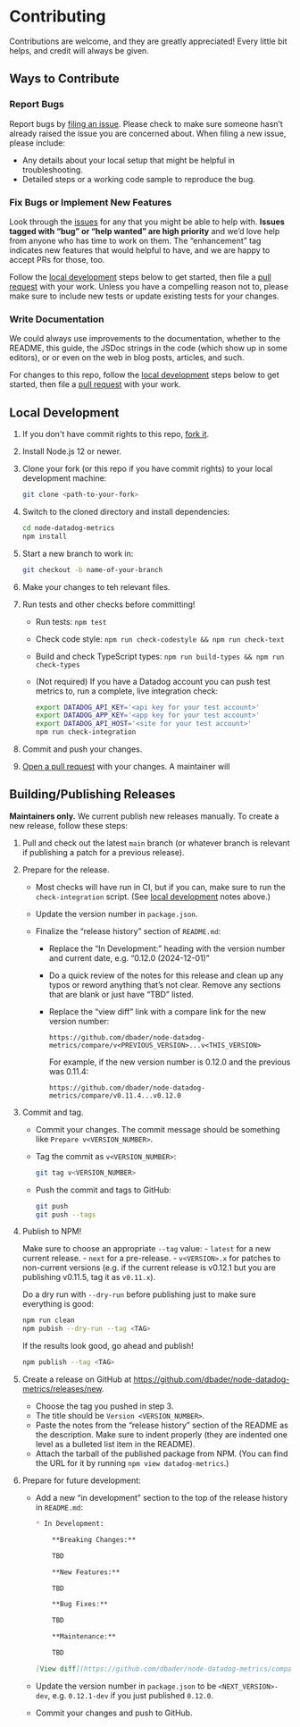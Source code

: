 # Contributing

Contributions are welcome, and they are greatly appreciated! Every little bit helps, and credit will always be given.


## Ways to Contribute

### Report Bugs

Report bugs by [filing an issue][issues]. Please check to make sure someone hasn’t already raised the issue you are concerned about. When filing a new issue, please include:
- Any details about your local setup that might be helpful in troubleshooting.
- Detailed steps or a working code sample to reproduce the bug.


### Fix Bugs or Implement New Features

Look through the [issues][] for any that you might be able to help with. **Issues tagged with “bug” or “help wanted” are high priority** and we’d love help from anyone who has time to work on them. The “enhancement” tag indicates new features that would helpful to have, and we are happy to accept PRs for those, too.

Follow the [local development](#local-development) steps below to get started, then file a [pull request][pulls] with your work. Unless you have a compelling reason not to, please make sure to include new tests or update existing tests for your changes.


### Write Documentation

We could always use improvements to the documentation, whether to the README, this guide, the JSDoc strings in the code (which show up in some editors), or or even on the web in blog posts, articles, and such.

For changes to this repo, follow the [local development](#local-development) steps below to get started, then file a [pull request][pulls] with your work.


## Local Development

1. If you don't have commit rights to this repo, [fork it][fork].

2. Install Node.js 12 or newer.

3. Clone your fork (or this repo if you have commit rights) to your local development machine:

    ```sh
    git clone <path-to-your-fork>
    ```

4. Switch to the cloned directory and install dependencies:

    ```sh
    cd node-datadog-metrics
    npm install
    ```

5. Start a new branch to work in:

    ```sh
    git checkout -b name-of-your-branch
    ```

6. Make your changes to teh relevant files.

7. Run tests and other checks before committing!

    - Run tests: `npm test`
    - Check code style: `npm run check-codestyle && npm run check-text`
    - Build and check TypeScript types: `npm run build-types && npm run check-types`
    - (Not required) If you have a Datadog account you can push test metrics to, run a complete, live integration check:

        ```sh
        export DATADOG_API_KEY='<api key for your test account>'
        export DATADOG_APP_KEY='<app key for your test account>'
        export DATADOG_API_HOST='<site for your test account>'
        npm run check-integration
        ```

8. Commit and push your changes.

9. [Open a pull request][pulls] with your changes. A maintainer will


## Building/Publishing Releases

**Maintainers only.** We current publish new releases manually. To create a new release, follow these steps:

1. Pull and check out the latest `main` branch (or whatever branch is relevant if publishing a patch for a previous release).

2. Prepare for the release.
    - Most checks will have run in CI, but if you can, make sure to run the `check-integration` script. (See [local development](#local-development) notes above.)

    - Update the version number in `package.json`.

    - Finalize the “release history” section of `README.md`:
        - Replace the “In Development:” heading with the version number and current date, e.g. “0.12.0 (2024-12-01)”

        - Do a quick review of the notes for this release and clean up any typos or reword anything that’s not clear. Remove any sections that are blank or just have “TBD” listed.

        - Replace the “view diff” link with a compare link for the new version number:

            ```
            https://github.com/dbader/node-datadog-metrics/compare/v<PREVIOUS_VERSION>...v<THIS_VERSION>
            ```

            For example, if the new version number is 0.12.0 and the previous was 0.11.4:

            ```
            https://github.com/dbader/node-datadog-metrics/compare/v0.11.4...v0.12.0
            ```

3. Commit and tag.
    - Commit your changes. The commit message should be something like `Prepare v<VERSION_NUMBER>`.
    - Tag the commit as `v<VERSION_NUMBER>`:

        ```sh
        git tag v<VERSION_NUMBER>
        ```

    - Push the commit and tags to GitHub:

        ```sh
        git push
        git push --tags
        ```

4. Publish to NPM!

    Make sure to choose an appropriate `--tag` value:
        - `latest` for a new current release.
        - `next` for a pre-release.
        - `v<VERSION>.x` for patches to non-current versions (e.g. if the current release is v0.12.1 but you are publishing v0.11.5, tag it as `v0.11.x`).

    Do a dry run with `--dry-run` before publishing just to make sure everything is good:

    ```sh
    npm run clean
    npm pubish --dry-run --tag <TAG>
    ```

    If the results look good, go ahead and publish!

    ```sh
    npm publish --tag <TAG>
    ```

5. Create a release on GitHub at https://github.com/dbader/node-datadog-metrics/releases/new.
    - Choose the tag you pushed in step 3.
    - The title should be `Version <VERSION_NUMBER>`.
    - Paste the notes from the “release history” section of the README as the description. Make sure to indent properly (they are indented one level as a bulleted list item in the README).
    - Attach the tarball of the published package from NPM. (You can find the URL for it by running `npm view datadog-metrics`.)

6. Prepare for future development:
    - Add a new “in development” section to the top of the release history in `README.md`:

        ```markdown
        * In Development:

            **Breaking Changes:**

            TBD

            **New Features:**

            TBD

            **Bug Fixes:**

            TBD

            **Maintenance:**

            TBD

        [View diff](https://github.com/dbader/node-datadog-metrics/compare/v<VERSION_NUMBER>...main)
        ```

    - Update the version number in `package.json` to be `<NEXT_VERSION>-dev`, e.g. `0.12.1-dev` if you just published `0.12.0`.

    - Commit your changes and push to GitHub.


[issues]: https://github.com/dbader/node-datadog-metrics/issues
[pulls]: https://github.com/dbader/node-datadog-metrics/pulls
[fork]: https://github.com/dbader/node-datadog-metrics/fork
